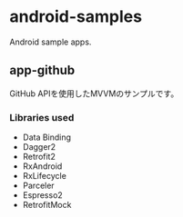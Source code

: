 # android-samples
Android sample apps.

## app-github
GitHub APIを使用したMVVMのサンプルです。
### Libraries used
* Data Binding
* Dagger2
* Retrofit2
* RxAndroid
* RxLifecycle
* Parceler
* Espresso2
* RetrofitMock
